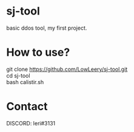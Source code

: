 # sj-tool

basic ddos tool,
my first project.

# How to use?

git clone https://github.com/LowLeery/sj-tool.git <br>
cd sj-tool <br>
bash calistir.sh

# Contact

DISCORD: leri#3131
